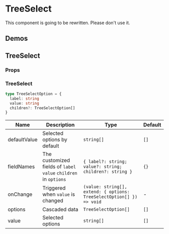 # TreeSelect <Experimental></Experimental>

<Alert type="error">
This component is going to be rewritten. Please don't use it.
</Alert>

## Demos

<code src="./demos/demo1.tsx"></code>

## TreeSelect

### Props

### TreeSelect

```typescript | pure
type TreeSelectOption = {
  label: string
  value: string
  children?: TreeSelectOption[]
}
```

| Name | Description | Type | Default |
| --- | --- | --- | --- |
| defaultValue | Selected options by default | `string[]` | `[]` |
| fieldNames | The customized fields of `label` `value` `children` in `options` | `{ label?: string; value?: string; children?: string }` | `{}` |
| onChange | Triggered when `value` is changed | `(value: string[], extend: { options: TreeSelectOption[] }) => void` | - |
| options | Cascaded data | `TreeSelectOption[]` | `[]` |
| value | Selected options | `string[]` | `[]` |
